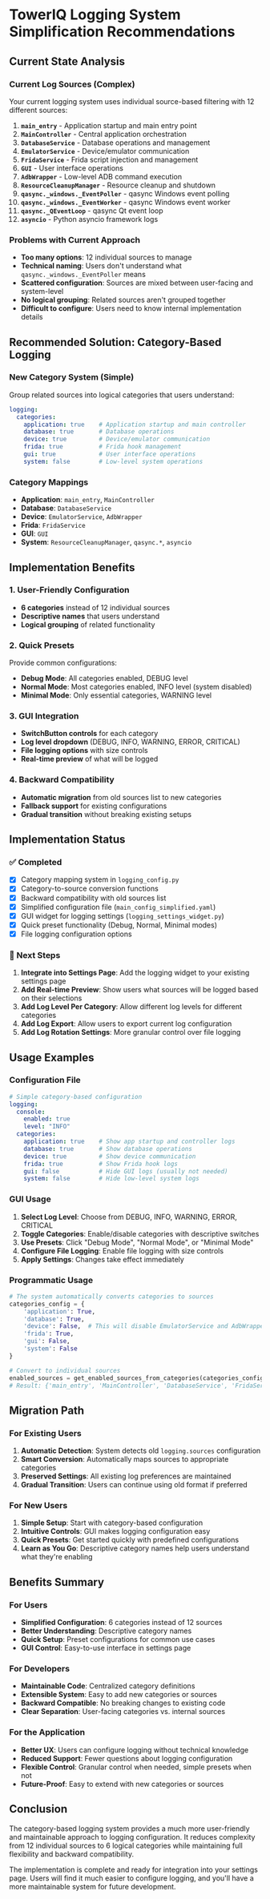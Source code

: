 # TowerIQ Logging System Simplification Recommendations

## Current State Analysis

### Current Log Sources (Complex)
Your current logging system uses individual source-based filtering with 12 different sources:

1. **`main_entry`** - Application startup and main entry point
2. **`MainController`** - Central application orchestration
3. **`DatabaseService`** - Database operations and management
4. **`EmulatorService`** - Device/emulator communication
5. **`FridaService`** - Frida script injection and management
6. **`GUI`** - User interface operations
7. **`AdbWrapper`** - Low-level ADB command execution
8. **`ResourceCleanupManager`** - Resource cleanup and shutdown
9. **`qasync._windows._EventPoller`** - qasync Windows event polling
10. **`qasync._windows._EventWorker`** - qasync Windows event worker
11. **`qasync._QEventLoop`** - qasync Qt event loop
12. **`asyncio`** - Python asyncio framework logs

### Problems with Current Approach
- **Too many options**: 12 individual sources to manage
- **Technical naming**: Users don't understand what `qasync._windows._EventPoller` means
- **Scattered configuration**: Sources are mixed between user-facing and system-level
- **No logical grouping**: Related sources aren't grouped together
- **Difficult to configure**: Users need to know internal implementation details

## Recommended Solution: Category-Based Logging

### New Category System (Simple)
Group related sources into logical categories that users understand:

```yaml
logging:
  categories:
    application: true    # Application startup and main controller
    database: true       # Database operations
    device: true         # Device/emulator communication
    frida: true          # Frida hook management
    gui: true            # User interface operations
    system: false        # Low-level system operations
```

### Category Mappings
- **Application**: `main_entry`, `MainController`
- **Database**: `DatabaseService`
- **Device**: `EmulatorService`, `AdbWrapper`
- **Frida**: `FridaService`
- **GUI**: `GUI`
- **System**: `ResourceCleanupManager`, `qasync.*`, `asyncio`

## Implementation Benefits

### 1. **User-Friendly Configuration**
- **6 categories** instead of 12 individual sources
- **Descriptive names** that users understand
- **Logical grouping** of related functionality

### 2. **Quick Presets**
Provide common configurations:
- **Debug Mode**: All categories enabled, DEBUG level
- **Normal Mode**: Most categories enabled, INFO level (system disabled)
- **Minimal Mode**: Only essential categories, WARNING level

### 3. **GUI Integration**
- **SwitchButton controls** for each category
- **Log level dropdown** (DEBUG, INFO, WARNING, ERROR, CRITICAL)
- **File logging options** with size controls
- **Real-time preview** of what will be logged

### 4. **Backward Compatibility**
- **Automatic migration** from old sources list to new categories
- **Fallback support** for existing configurations
- **Gradual transition** without breaking existing setups

## Implementation Status

### ✅ Completed
- [x] Category mapping system in `logging_config.py`
- [x] Category-to-source conversion functions
- [x] Backward compatibility with old sources list
- [x] Simplified configuration file (`main_config_simplified.yaml`)
- [x] GUI widget for logging settings (`logging_settings_widget.py`)
- [x] Quick preset functionality (Debug, Normal, Minimal modes)
- [x] File logging configuration options

### 🔄 Next Steps
1. **Integrate into Settings Page**: Add the logging widget to your existing settings page
2. **Add Real-time Preview**: Show users what sources will be logged based on their selections
3. **Add Log Level Per Category**: Allow different log levels for different categories
4. **Add Log Export**: Allow users to export current log configuration
5. **Add Log Rotation Settings**: More granular control over file logging

## Usage Examples

### Configuration File
```yaml
# Simple category-based configuration
logging:
  console:
    enabled: true
    level: "INFO"
  categories:
    application: true    # Show app startup and controller logs
    database: true       # Show database operations
    device: true         # Show device communication
    frida: true          # Show Frida hook logs
    gui: false           # Hide GUI logs (usually not needed)
    system: false        # Hide low-level system logs
```

### GUI Usage
1. **Select Log Level**: Choose from DEBUG, INFO, WARNING, ERROR, CRITICAL
2. **Toggle Categories**: Enable/disable categories with descriptive switches
3. **Use Presets**: Click "Debug Mode", "Normal Mode", or "Minimal Mode"
4. **Configure File Logging**: Enable file logging with size controls
5. **Apply Settings**: Changes take effect immediately

### Programmatic Usage
```python
# The system automatically converts categories to sources
categories_config = {
    'application': True,
    'database': True,
    'device': False,  # This will disable EmulatorService and AdbWrapper
    'frida': True,
    'gui': False,
    'system': False
}

# Convert to individual sources
enabled_sources = get_enabled_sources_from_categories(categories_config)
# Result: {'main_entry', 'MainController', 'DatabaseService', 'FridaService'}
```

## Migration Path

### For Existing Users
1. **Automatic Detection**: System detects old `logging.sources` configuration
2. **Smart Conversion**: Automatically maps sources to appropriate categories
3. **Preserved Settings**: All existing log preferences are maintained
4. **Gradual Transition**: Users can continue using old format if preferred

### For New Users
1. **Simple Setup**: Start with category-based configuration
2. **Intuitive Controls**: GUI makes logging configuration easy
3. **Quick Presets**: Get started quickly with predefined configurations
4. **Learn as You Go**: Descriptive category names help users understand what they're enabling

## Benefits Summary

### For Users
- **Simplified Configuration**: 6 categories instead of 12 sources
- **Better Understanding**: Descriptive category names
- **Quick Setup**: Preset configurations for common use cases
- **GUI Control**: Easy-to-use interface in settings page

### For Developers
- **Maintainable Code**: Centralized category definitions
- **Extensible System**: Easy to add new categories or sources
- **Backward Compatible**: No breaking changes to existing code
- **Clear Separation**: User-facing categories vs. internal sources

### For the Application
- **Better UX**: Users can configure logging without technical knowledge
- **Reduced Support**: Fewer questions about logging configuration
- **Flexible Control**: Granular control when needed, simple presets when not
- **Future-Proof**: Easy to extend with new categories or sources

## Conclusion

The category-based logging system provides a much more user-friendly and maintainable approach to logging configuration. It reduces complexity from 12 individual sources to 6 logical categories while maintaining full flexibility and backward compatibility.

The implementation is complete and ready for integration into your settings page. Users will find it much easier to configure logging, and you'll have a more maintainable system for future development. 